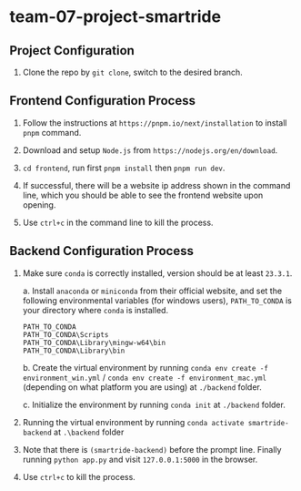 # team-07-project-smartride

## Project Configuration

1. Clone the repo by `git clone`, switch to the desired branch.

## Frontend Configuration Process

1. Follow the instructions at `https://pnpm.io/next/installation` to install `pnpm` command.

2. Download and setup `Node.js` from `https://nodejs.org/en/download`.

3. `cd frontend`, run first `pnpm install` then `pnpm run dev`.

4. If successful, there will be a website ip address shown in the command line, which you should be able to see the frontend website upon opening.

5. Use `ctrl+c` in the command line to kill the process.

## Backend Configuration Process

1. Make sure `conda` is correctly installed, version should be at least `23.3.1`.

   a. Install `anaconda` or `miniconda` from their official website, and set the following environmental variables (for windows users), `PATH_TO_CONDA` is your directory where `conda` is installed.

   ```
   PATH_TO_CONDA
   PATH_TO_CONDA\Scripts
   PATH_TO_CONDA\Library\mingw-w64\bin
   PATH_TO_CONDA\Library\bin
   ```

   b. Create the virtual environment by running `conda env create -f environment_win.yml` / `conda env create -f environment_mac.yml` (depending on what platform you are using) at `./backend` folder.

   c. Initialize the environment by running `conda init` at `./backend` folder.

2. Running the virtual environment by running `conda activate smartride-backend` at `.\backend` folder

3. Note that there is `(smartride-backend)` before the prompt line. Finally running `python app.py` and visit `127.0.0.1:5000` in the browser.

4. Use `ctrl+c` to kill the process.
